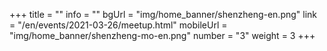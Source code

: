 +++
title = ""
info = ""
bgUrl = "img/home_banner/shenzheng-en.png"
link = "/en/events/2021-03-26/meetup.html"
mobileUrl = "img/home_banner/shenzheng-mo-en.png"
number = "3"
weight =  3
+++